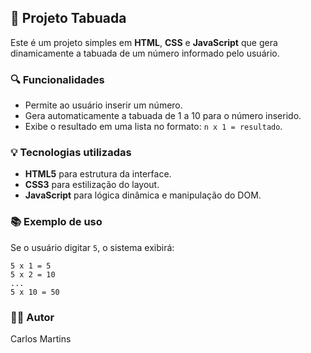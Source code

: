 ## 🧮 Projeto Tabuada

Este é um projeto simples em **HTML**, **CSS** e **JavaScript** que gera dinamicamente a tabuada de um número informado pelo usuário.

### 🔍 Funcionalidades

- Permite ao usuário inserir um número.
- Gera automaticamente a tabuada de 1 a 10 para o número inserido.
- Exibe o resultado em uma lista no formato: `n x 1 = resultado`.

### 💡 Tecnologias utilizadas

- **HTML5** para estrutura da interface.
- **CSS3** para estilização do layout.
- **JavaScript** para lógica dinâmica e manipulação do DOM.

### 📚 Exemplo de uso

Se o usuário digitar `5`, o sistema exibirá:

```
5 x 1 = 5  
5 x 2 = 10  
...  
5 x 10 = 50  
```

### 👨‍💻 Autor

Carlos Martins
